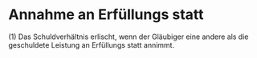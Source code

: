 # Annahme an Erfüllungs statt

(1) Das Schuldverhältnis erlischt, wenn der Gläubiger eine andere als die geschuldete Leistung an Erfüllungs statt annimmt.